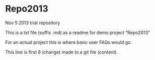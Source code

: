 Repo2013
========

Nov 5 2013 trial repository

This is a txt file (suffix .md) as a readme for demo project “Repo2013”

For an actual project this is where basic user FAQs would go.

This line is first ∂ (change) made to a git file (content).
